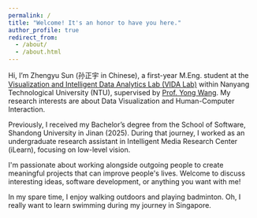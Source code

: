 ```yaml
---
permalink: /
title: "Welcome! It's an honor to have you here."
author_profile: true
redirect_from: 
  - /about/
  - /about.html
---
```

Hi, I’m Zhengyu Sun (孙正宇 in Chinese), a first-year M.Eng. student at the [Visualization and Intelligent Data Analytics Lab (VIDA Lab)](https://vida-lab.org/) within Nanyang Technological University (NTU), supervised by [Prof. Yong Wang](https://yong-wang.org/). My research interests are about Data Visualization and Human-Computer Interaction.

Previously, I received my Bachelor’s degree from the School of Software, Shandong University in Jinan (2025). During that journey, I worked as an undergraduate research assistant in Intelligent Media Research Center (iLearn), focusing on low-level vision.

I'm passionate about working alongside outgoing people to create meaningful projects that can improve people's lives. Welcome to discuss interesting ideas, software development, or anything you want with me!

In my spare time, I enjoy walking outdoors and playing badminton. Oh, I really want to learn swimming during my journey in Singapore.
